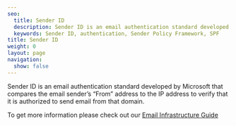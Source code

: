 ```yaml
---
seo:
  title: Sender ID
  description: Sender ID is an email authentication standard developed by Microsoft that compares the email sender’s “From” address to the IP address to verify that it is authorized to send email from that domain.
  keywords: Sender ID, authentication, Sender Policy Framework, SPF
title: Sender ID
weight: 0
layout: page
navigation:
  show: false
---
```


Sender ID is an email authentication standard developed by Microsoft that compares the email sender’s “From” address to the IP address to verify that it is authorized to send email from that domain.

To get more information please check out our [Email Infrastructure Guide](https://sendgrid.com/resource/the-email-infrastructure-guide-build-it-or-buy-it/)
